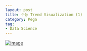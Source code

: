 ```yaml
---
layout: post
title: 수능 Trend Visualization (1)
category: Pega
tag:
- Data Science
---
```





[![image](https://jehyunlee.github.io/thumbnails/Python-DS/48_sn_0.png)](https://jehyunlee.github.io/2020/12/17/Python-DS-48-suneung/)